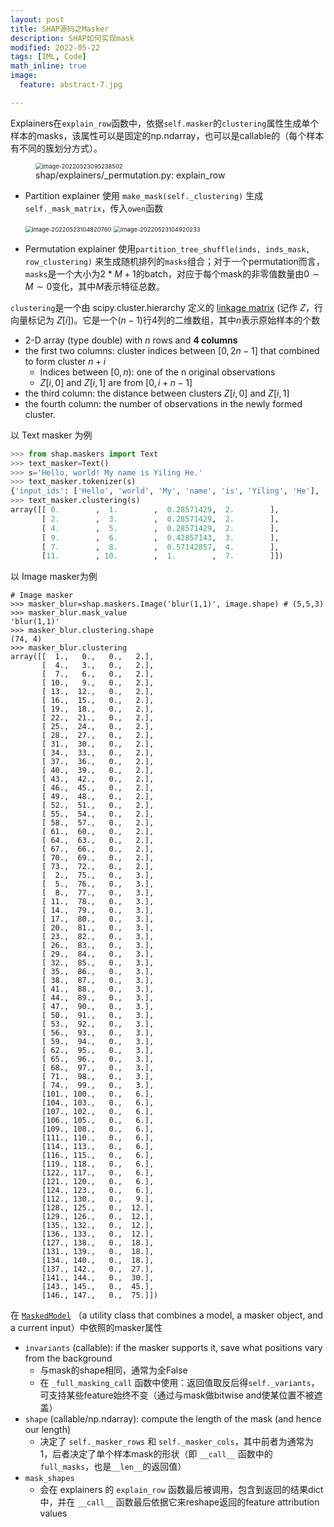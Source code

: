 ```yaml
---
layout: post
title: SHAP源码之Masker
description: SHAP如何实现mask
modified: 2022-05-22
tags: [IML, Code]
math_inline: true
image:
  feature: abstract-7.jpg

---
```


Explainers在`explain_row`函数中，依据`self.masker`的`clustering`属性生成单个样本的masks，该属性可以是固定的np.ndarray，也可以是callable的（每个样本有不同的簇划分方式）。

<figure><img src="https://e0hyl.github.io/BLOG-OF-E0/images/2022-05-22-PartitionMasker/image-20220523095238502.png" alt="image-20220523095238502" style="zoom:67%;" /><figcaption>shap/explainers/_permutation.py: explain_row </figcaption></figure>

- Partition explainer 使用 `make_mask(self._clustering)` 生成 `self._mask_matrix`，传入`owen`函数

  <img src="https://e0hyl.github.io/BLOG-OF-E0/images/2022-05-22-PartitionMasker/image-20220523104820760.png" alt="image-20220523104820760" style="zoom: 67%;" />

  <img src="https://e0hyl.github.io/BLOG-OF-E0/images/2022-05-22-PartitionMasker/image-20220523104920233.png" alt="image-20220523104920233" style="zoom:67%;" />

- Permutation explainer 使用`partition_tree_shuffle(inds, inds_mask, row_clustering)` 来生成随机排列的`masks`组合；对于一个permutation而言，`masks`是一个大小为$2*M+1$的batch，对应于每个mask的非零值数量由$0 \sim M \sim 0$变化，其中$M$表示特征总数。

`clustering`是一个由 scipy.cluster.hierarchy 定义的 [linkage matrix](https://docs.scipy.org/doc/scipy/reference/generated/scipy.cluster.hierarchy.linkage.html#scipy.cluster.hierarchy.linkage) (记作 $Z$，行向量标记为 $Z[i]$)。它是一个$(n-1)$行$4$列的二维数组，其中$n$表示原始样本的个数

- 2-D array (type double) with $n$ rows and **$4$ columns**
- the first two columns: cluster indices between $[0,2n-1]$ that combined to form cluster $n+i$
  - Indices between $[0, n)$: one of the n original observations
  - $Z[i, 0]$ and $Z[i, 1]$ are from $[0, i+n-1]$
- the third column: the distance between clusters $Z[i, 0]$ and $Z[i, 1]$
- the fourth column: the number of observations in the newly formed cluster.

<!--more-->

以 Text masker 为例

```python
>>> from shap.maskers import Text
>>> text_masker=Text()
>>> s='Hello, world! My name is Yiling He.'
>>> text_masker.tokenizer(s)
{'input_ids': ['Hello', 'world', 'My', 'name', 'is', 'Yiling', 'He'], 'offset_mapping': [(0, 5), (7, 12), (14, 16), (17, 21), (22, 24), (25, 31), (32, 34)]}
>>> text_masker.clustering(s)
array([[ 0.        ,  1.        ,  0.28571429,  2.        ],
       [ 2.        ,  3.        ,  0.28571429,  2.        ],
       [ 4.        ,  5.        ,  0.28571429,  2.        ],
       [ 9.        ,  6.        ,  0.42857143,  3.        ],
       [ 7.        ,  8.        ,  0.57142857,  4.        ],
       [11.        , 10.        ,  1.        ,  7.        ]])

```

以 Image masker为例

```shell
# Image masker
>>> masker_blur=shap.maskers.Image('blur(1,1)', image.shape) # (5,5,3)
>>> masker_blur.mask_value
'blur(1,1)'
>>> masker_blur.clustering.shape
(74, 4)
>>> masker_blur.clustering
array([[  1.,   0.,   0.,   2.],
       [  4.,   3.,   0.,   2.],
       [  7.,   6.,   0.,   2.],
       [ 10.,   9.,   0.,   2.],
       [ 13.,  12.,   0.,   2.],
       [ 16.,  15.,   0.,   2.],
       [ 19.,  18.,   0.,   2.],
       [ 22.,  21.,   0.,   2.],
       [ 25.,  24.,   0.,   2.],
       [ 28.,  27.,   0.,   2.],
       [ 31.,  30.,   0.,   2.],
       [ 34.,  33.,   0.,   2.],
       [ 37.,  36.,   0.,   2.],
       [ 40.,  39.,   0.,   2.],
       [ 43.,  42.,   0.,   2.],
       [ 46.,  45.,   0.,   2.],
       [ 49.,  48.,   0.,   2.],
       [ 52.,  51.,   0.,   2.],
       [ 55.,  54.,   0.,   2.],
       [ 58.,  57.,   0.,   2.],
       [ 61.,  60.,   0.,   2.],
       [ 64.,  63.,   0.,   2.],
       [ 67.,  66.,   0.,   2.],
       [ 70.,  69.,   0.,   2.],
       [ 73.,  72.,   0.,   2.],
       [  2.,  75.,   0.,   3.],
       [  5.,  76.,   0.,   3.],
       [  8.,  77.,   0.,   3.],
       [ 11.,  78.,   0.,   3.],
       [ 14.,  79.,   0.,   3.],
       [ 17.,  80.,   0.,   3.],
       [ 20.,  81.,   0.,   3.],
       [ 23.,  82.,   0.,   3.],
       [ 26.,  83.,   0.,   3.],
       [ 29.,  84.,   0.,   3.],
       [ 32.,  85.,   0.,   3.],
       [ 35.,  86.,   0.,   3.],
       [ 38.,  87.,   0.,   3.],
       [ 41.,  88.,   0.,   3.],
       [ 44.,  89.,   0.,   3.],
       [ 47.,  90.,   0.,   3.],
       [ 50.,  91.,   0.,   3.],
       [ 53.,  92.,   0.,   3.],
       [ 56.,  93.,   0.,   3.],
       [ 59.,  94.,   0.,   3.],
       [ 62.,  95.,   0.,   3.],
       [ 65.,  96.,   0.,   3.],
       [ 68.,  97.,   0.,   3.],
       [ 71.,  98.,   0.,   3.],
       [ 74.,  99.,   0.,   3.],
       [101., 100.,   0.,   6.],
       [104., 103.,   0.,   6.],
       [107., 102.,   0.,   6.],
       [106., 105.,   0.,   6.],
       [109., 108.,   0.,   6.],
       [111., 110.,   0.,   6.],
       [114., 113.,   0.,   6.],
       [116., 115.,   0.,   6.],
       [119., 118.,   0.,   6.],
       [122., 117.,   0.,   6.],
       [121., 120.,   0.,   6.],
       [124., 123.,   0.,   6.],
       [112., 130.,   0.,   9.],
       [128., 125.,   0.,  12.],
       [129., 126.,   0.,  12.],
       [135., 132.,   0.,  12.],
       [136., 133.,   0.,  12.],
       [127., 138.,   0.,  18.],
       [131., 139.,   0.,  18.],
       [134., 140.,   0.,  18.],
       [137., 142.,   0.,  27.],
       [141., 144.,   0.,  30.],
       [143., 145.,   0.,  45.],
       [146., 147.,   0.,  75.]])

```

在 [`MaskedModel`](https://github.com/slundberg/shap/blob/690245c6ab043edf40cfce3d8438a62e29ab599f/shap/utils/_masked_model.py#L8) （a utility class that combines a model, a masker object, and a current input）中依照的masker属性

- `invariants` (callable): if the masker supports it, save what positions vary from the background
  - 与mask的shape相同，通常为全False
  - 在 `_full_masking_call` 函数中使用：返回值取反后得`self._variants`，可支持某些feature始终不变（通过与mask做bitwise and使某位置不被遮盖）
- `shape` (callable/np.ndarray): compute the length of the mask (and hence our length)
  - 决定了 `self._masker_rows` 和 `self._masker_cols`，其中前者为通常为1，后者决定了单个样本mask的形状（即 `__call__` 函数中的 `full_masks`，也是`__len__`的返回值）
- `mask_shapes` 
  - 会在 explainers 的 `explain_row` 函数最后被调用，包含到返回的结果dict中，并在 `__call__` 函数最后依据它来reshape返回的feature attribution values